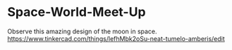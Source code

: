 # Space-World-Meet-Up
Observe this amazing design of the moon in space.
https://www.tinkercad.com/things/lefhMbk2oSu-neat-tumelo-amberis/edit
